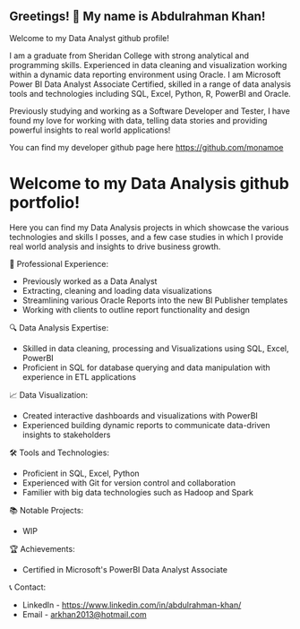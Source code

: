 ## Greetings! 👋 My name is Abdulrahman Khan! 
Welcome to my Data Analyst github profile!

I am a graduate from Sheridan College with strong analytical and programming skills. Experienced in data cleaning and visualization working within a dynamic data reporting environment using Oracle. I am Microsoft Power BI Data Analyst Associate Certified, skilled in a range of data analysis tools and technologies including SQL, Excel, Python, R, PowerBI and Oracle.

Previously studying and working as a Software Developer and Tester, I have found my love for working with data, telling data stories and providing powerful insights to real world applications!

You can find my developer github page here https://github.com/monamoe

# Welcome to my Data Analysis github portfolio! 
Here you can find my Data Analysis projects in which showcase the various technologies and skills I posses, and a few case studies in which I provide real world analysis and insights to drive business growth. 

💼 Professional Experience:
  - Previously worked as a Data Analyst
  - Extracting, cleaning and loading data visualizations
  - Streamlining various Oracle Reports into the new BI Publisher templates
  - Working with clients to outline report functionality and design

🔍 Data Analysis Expertise:
  - Skilled in data cleaning, processing and Visualizations using SQL, Excel, PowerBI
  - Proficient in SQL for database querying and data manipulation with experience in ETL applications
   
📈 Data Visualization:
  - Created interactive dashboards and visualizations with PowerBI
  - Experienced building dynamic reports to communicate data-driven insights to stakeholders

🛠️ Tools and Technologies:
  - Proficient in SQL, Excel, Python
  - Experienced with Git for version control and collaboration
  - Familier with big data technologies such as Hadoop and Spark

📚 Notable Projects:
  - WIP

🏆 Achievements:
  - Certified in Microsoft's PowerBI Data Analyst Associate

📞 Contact:
  - LinkedIn - https://www.linkedin.com/in/abdulrahman-khan/
  - Email - arkhan2013@hotmail.com
